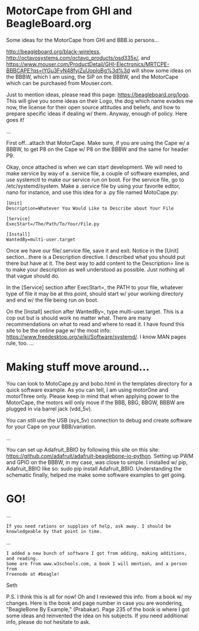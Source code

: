 # MotorCape from GHI and BeagleBoard.org

Some ideas for the MotorCape from GHI and BBB.io persons...

http://beagleboard.org/black-wireless, http://octavosystems.com/octavo_products/osd335x/, and https://www.mouser.com/ProductDetail/GHI-Electronics/MRTCPE-BBBCAPE?qs=lYGu3FyN48fyjZuUoploBg%3d%3d
will show some ideas on the BBBW, which I am using, the SiP on the BBBW, and the MotorCape which can be purchased from Mouser.com.

Just to mention ideas, please read this page: https://beagleboard.org/logo. This will give you some ideas on their Logo, the dog which name evades me now, the license for their open source
attitudes and beliefs, and how to prepare specific ideas if dealing w/ them. Anyway, enough of policy. Here goes it!

...

First off...attach that MotorCape. Make sure, if you are using the Cape w/ a BBBW, to get P8 on the Cape w/ P8 on the BBBW and the same for header P9. 

Okay, once attached is when we can start development. We will need to make service by way of a .service file, a couple of software examples, and use systemctl to make our service run on boot.
For the service file, go to /etc/systemd/system. Make a .service file by using your favorite editor, nano for instance, and use this idea for a .py file named MotoCape.py:

    [Unit]
    Description=Whatever You Would Like to Describe about Your File

    [Service]
    ExecStart=/The/Path/To/Your/File.py

    [Install]
    WantedBy=multi-user.target

Once we have our file/.service file, save it and exit. Notice in the [Unit] section...there is a Description directive. I described what you should put there but have at it. 
The best way to add content to the Description= line is to make your description as well understood as possible. Just nothing all that vague should do.

In the [Service] section after ExecStart=, the PATH to your file, whatever type of file it may be at this point, should start w/ your working directory and end w/ the file being run on boot.

On the [Install] section after WantedBy=, type multi-user.target. This is a cop out but is should work no matter what. There are many recommendations on what to read and where to read it. I have found
this site to be the online page w/ the most info: https://www.freedesktop.org/wiki/Software/systemd/. I know MAN pages rule, too. 
...

# Making stuff move around...

You can look to MotoCape.py and bobo.html in the templates directory for a quick software example. As you can tell, I am using motorOne and motorThree only. 
Please keep in mind that when applying power to the MotorCape, the motors will only move if the BBB, BBG, BBGW, BBBW are plugged in via barrel jack (vdd_5v).

You can still use the USB (sys_5v) connection to debug and create software for your Cape on your BBB/variation.

...

You can set up Adafruit_BBIO by following this site on this site: https://github.com/adafruit/adafruit-beaglebone-io-python. Setting up PWM and GPIO on the BBBW, in my case, was close to simple. 
I installed w/ pip, Adafruit_BBIO like so: sudo pip install Adafruit_BBIO. Understanding the schematic finally, helped me make some software examples to get going.

# GO!

...

    If you need rations or supplies of help, ask away. I should be knowledgeable by that point in time. 

...

    I added a new bunch of software I got from adding, making additions, and reading. 
    Some are from www.w3schools.com, a book I will mention, and a person from 
    Freenode at #beagle!

Seth

P.S. I think this is all for now! Oh and I reviewed this info. from a book w/ my changes. Here is the book and page number in case you are wondering, "BeagleBone By Example," (Prabakar).
Page 235 of the book is where I got some ideas and reinvented the idea on his subjects. If you need additional info, please do not hesitate to ask.

